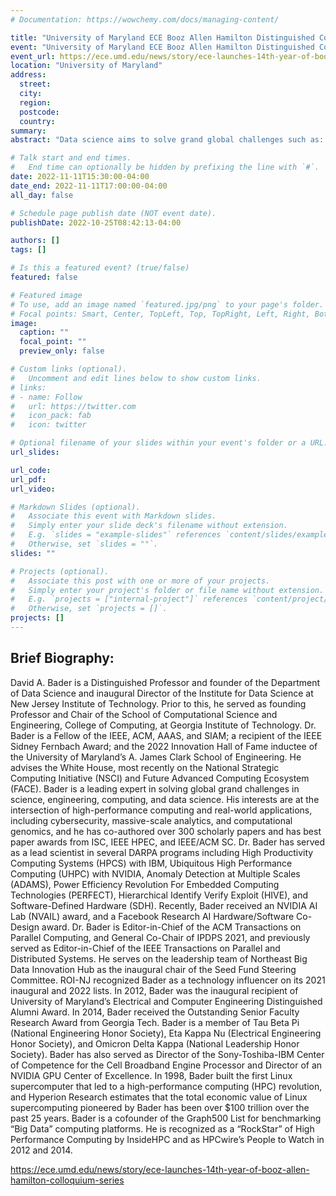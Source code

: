 ```yaml
---
# Documentation: https://wowchemy.com/docs/managing-content/

title: "University of Maryland ECE Booz Allen Hamilton Distinguished Colloquium: Innovations for Solving Global Grand Challenges"
event: "University of Maryland ECE Booz Allen Hamilton Distinguished Colloquium"
event_url: https://ece.umd.edu/news/story/ece-launches-14th-year-of-booz-allen-hamilton-colloquium-series
location: "University of Maryland"
address:
  street:
  city:
  region:
  postcode:
  country:
summary:
abstract: "Data science aims to solve grand global challenges such as: detecting and preventing disease in human populations; revealing community structure in large social networks; protecting our elections from cyber-threats, and improving the resilience of the electric power grid.   In this talk, David A. Bader, the 2022 inductee into A. James Clark School of Engineering's Innovation Hall of Fame at the University of Maryland, will share his passion for solving these global grand challenges. Bader revolutionized the computing industry by architecting the first commodity-based supercomputer using Linux. Today, all the Top 500 supercomputers in the world are Linux HPC systems. His seminal contributions include the first general-purpose programming methodology for multicore clusters and accelerator technologies, such as his pioneering use of the Cell processor and GPUs. Bader is also recognized for his long-standing research efforts on novel parallel and streaming algorithms that have produced multiple “firsts” for graph traversal, search, centrality, and community detection, and many of the best-performing graph algorithms for GPUs.  Bader will present his current research in democratizing data science through the development of this open-source Arkouda framework that supports the productivity of Python and the performance of supercomputers.  Exploratory graph analytics is a much sought out approach to help extract useful information from graphs. One of its main challenges arises when the size of the graph expands outside of the memory capacity that a typical computer can handle. Solutions must then be developed to allow data scientists to efficiently handle and analyze large graphs in a short period of time, using machines that have the capacity to handle massive file sizes. Bader will present the Arachne module for Arkouda with scalable graph algorithms such as breadth-first search, connected components, Jaccard coefficients, truss analytics, triangle counting, and triangle centrality."

# Talk start and end times.
#   End time can optionally be hidden by prefixing the line with `#`.
date: 2022-11-11T15:30:00-04:00
date_end: 2022-11-11T17:00:00-04:00
all_day: false

# Schedule page publish date (NOT event date).
publishDate: 2022-10-25T08:42:13-04:00

authors: []
tags: []

# Is this a featured event? (true/false)
featured: false

# Featured image
# To use, add an image named `featured.jpg/png` to your page's folder. 
# Focal points: Smart, Center, TopLeft, Top, TopRight, Left, Right, BottomLeft, Bottom, BottomRight.
image:
  caption: ""
  focal_point: ""
  preview_only: false

# Custom links (optional).
#   Uncomment and edit lines below to show custom links.
# links:
# - name: Follow
#   url: https://twitter.com
#   icon_pack: fab
#   icon: twitter

# Optional filename of your slides within your event's folder or a URL.
url_slides:

url_code:
url_pdf:
url_video:

# Markdown Slides (optional).
#   Associate this event with Markdown slides.
#   Simply enter your slide deck's filename without extension.
#   E.g. `slides = "example-slides"` references `content/slides/example-slides.md`.
#   Otherwise, set `slides = ""`.
slides: ""

# Projects (optional).
#   Associate this post with one or more of your projects.
#   Simply enter your project's folder or file name without extension.
#   E.g. `projects = ["internal-project"]` references `content/project/deep-learning/index.md`.
#   Otherwise, set `projects = []`.
projects: []
---
```



## Brief Biography: ##

David A. Bader is a Distinguished Professor and founder of the Department of Data Science and inaugural Director of the Institute for Data Science at New Jersey Institute of Technology. Prior to this, he served as founding Professor and Chair of the School of Computational Science and Engineering, College of Computing, at Georgia Institute of Technology.  Dr. Bader is a Fellow of the IEEE, ACM, AAAS, and SIAM; a recipient of the IEEE Sidney Fernbach Award; and the 2022 Innovation Hall of Fame inductee of the University of Maryland’s A. James Clark School of Engineering. He advises the White House, most recently on the National Strategic Computing Initiative (NSCI) and Future Advanced Computing Ecosystem (FACE). Bader is a leading expert in solving global grand challenges in science, engineering, computing, and data science. His interests are at the intersection of high-performance computing and real-world applications, including cybersecurity, massive-scale analytics, and computational genomics, and he has co-authored over 300 scholarly papers and has best paper awards from ISC, IEEE HPEC, and IEEE/ACM SC. Dr. Bader has served as a lead scientist in several DARPA programs including High Productivity Computing Systems (HPCS) with IBM, Ubiquitous High Performance Computing (UHPC) with NVIDIA, Anomaly Detection at Multiple Scales (ADAMS), Power Efficiency Revolution For Embedded Computing Technologies (PERFECT), Hierarchical Identify Verify Exploit (HIVE), and Software-Defined Hardware (SDH). Recently, Bader received an NVIDIA AI Lab (NVAIL) award, and a Facebook Research AI Hardware/Software Co-Design award.  Dr. Bader is Editor-in-Chief of the ACM Transactions on Parallel Computing, and General Co-Chair of IPDPS 2021, and previously served as Editor-in-Chief of the IEEE Transactions on Parallel and Distributed Systems. He serves on the leadership team of Northeast Big Data Innovation Hub as the inaugural chair of the Seed Fund Steering Committee. ROI-NJ recognized Bader as a technology influencer on its 2021 inaugural and 2022 lists. In 2012, Bader was the inaugural recipient of University of Maryland’s Electrical and Computer Engineering Distinguished Alumni Award. In 2014, Bader received the Outstanding Senior Faculty Research Award from Georgia Tech. Bader is a member of Tau Beta Pi (National Engineering Honor Society), Eta Kappa Nu (Electrical Engineering Honor Society), and Omicron Delta Kappa (National Leadership Honor Society). Bader has also served as Director of the Sony-Toshiba-IBM Center of Competence for the Cell Broadband Engine Processor and Director of an NVIDIA GPU Center of Excellence. In 1998, Bader built the first Linux supercomputer that led to a high-performance computing (HPC) revolution, and Hyperion Research estimates that the total economic value of Linux supercomputing pioneered by Bader has been over $100 trillion over the past 25 years. Bader is a cofounder of the Graph500 List for benchmarking “Big Data” computing platforms. He is recognized as a “RockStar” of High Performance Computing by InsideHPC and as HPCwire’s People to Watch in 2012 and 2014.

https://ece.umd.edu/news/story/ece-launches-14th-year-of-booz-allen-hamilton-colloquium-series

